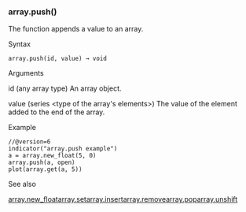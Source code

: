 ### array.push()

The function appends a value to an array.

Syntax

```
array.push(id, value) → void
```

Arguments

id (any array type) An array object.

value (series <type of the array's elements>) The value of the element added to the end of the array.

Example

```
//@version=6  
indicator("array.push example")  
a = array.new_float(5, 0)  
array.push(a, open)  
plot(array.get(a, 5))
```

See also

[array.new\_float](#fun_array.new_float)[array.set](#fun_array.set)[array.insert](#fun_array.insert)[array.remove](#fun_array.remove)[array.pop](#fun_array.pop)[array.unshift](#fun_array.unshift)
